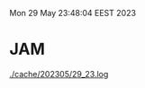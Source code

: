 Mon 29 May 23:48:04 EEST 2023
# JAM
<a href='./cache/202305/29_23.log'>./cache/202305/29_23.log</a>
